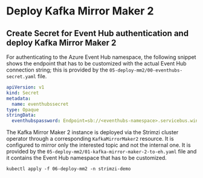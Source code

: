 # Deploy Kafka Mirror Maker 2

## Create Secret for Event Hub authentication and deploy Kafka Mirror Maker 2

For authenticating to the Azure Event Hub namespace, the following snippet shows the endpoint that has to be customized with the actual Event Hub connection string; this is provided by the `05-deploy-mm2/00-eventhubs-secret.yaml` file.

```yaml
apiVersion: v1
kind: Secret
metadata:
  name: eventhubssecret
type: Opaque
stringData:
  eventhubspassword: Endpoint=sb://<eventhubs-namespace>.servicebus.windows.net/;SharedAccessKeyName=RootManageSharedAccessKey;SharedAccessKey=<access-key>
```

The Kafka Mirror Maker 2 instance is deployed via the Strimzi cluster operator through a corresponding `KafkaMirrorMaker2` resource.
It is configured to mirror only the interested topic and not the internal one.
It is provided by the `05-deploy-mm2/01-kafka-mirror-maker-2-to-eh.yaml` file and it contains the Event Hub namespace that has to be customized.

```shell
kubectl apply -f 06-deploy-mm2 -n strimzi-demo
```